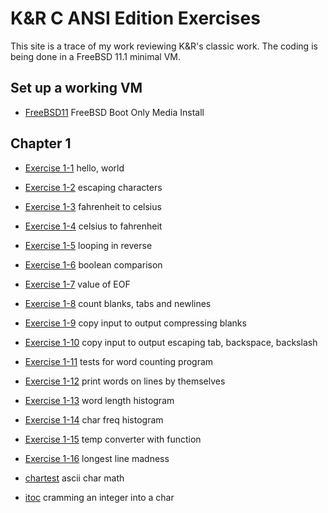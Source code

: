 # K&R C ANSI Edition Exercises
This site is a trace of my work reviewing K&R's classic work. The coding is being done in a FreeBSD 11.1 minimal VM.

## Set up a working VM
* [FreeBSD11](freebsd-11.1-bootonly-vm.md) FreeBSD Boot Only Media Install

## Chapter 1

* [Exercise 1-1](ex1-1.md) hello, world
* [Exercise 1-2](ex1-2.md) escaping characters
* [Exercise 1-3](ex1-3.md) fahrenheit to celsius
* [Exercise 1-4](ex1-4.md) celsius to fahrenheit
* [Exercise 1-5](ex1-5.md) looping in reverse
* [Exercise 1-6](ex1-6.md) boolean comparison
* [Exercise 1-7](ex1-7.md) value of EOF
* [Exercise 1-8](ex1-8.md) count blanks, tabs and newlines
* [Exercise 1-9](ex1-9.md) copy input to output compressing blanks
* [Exercise 1-10](ex1-10.md) copy input to output escaping tab, backspace, backslash
* [Exercise 1-11](ex1-11.md) tests for word counting program 
* [Exercise 1-12](ex1-12.md) print words on lines by themselves
* [Exercise 1-13](ex1-13.md) word length histogram
* [Exercise 1-14](ex1-14.md) char freq histogram
* [Exercise 1-15](ex1-15.md) temp converter with function
* [Exercise 1-16](ex1-16.md) longest line madness

* [chartest](chartest.md) ascii char math
* [itoc](itoc.md) cramming an integer into a char
